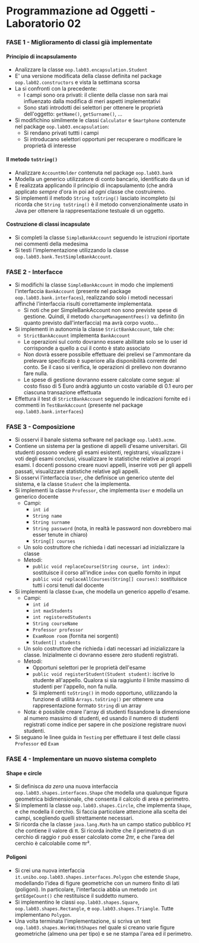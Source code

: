 # Programmazione ad Oggetti - Laboratorio 02

### FASE 1 - Miglioramento di classi già implementate

#### Principio di incapsulamento

* Analizzare la classe `oop.lab03.encapsulation.Student`
* E' una versione modificata della classe definita nel package `oop.lab02.constructors` e vista la settimana scorsa
* La si confronti con la precedente:
    - I campi sono ora privati: il cliente della classe non sarà mai influenzato dalla modifica di meri aspetti implementativi
    - Sono stati introdotti dei selettori per ottenere le proprietà dell'oggetto: `getName()`, `getSurname()`, ...
* Si modifichino similmente le classi `Calculator` e `Smartphone` contenute nel package `oop.lab03.encapsulation`:
    - Si rendano privati tuttti i campi
    - Si introducano selettori opportuni per recuperare o modificare le proprietà di interesse

#### Il metodo `toString()`

* Analizzare `AccountHolder` contenuta nel package `oop.lab03.bank`
* Modella un generico utilizzatore di conto bancario, identificato da un id
* È realizzata applicando il principio di incapsulamento (che andrà applicato *sempre* d'ora in poi ad *ogni* classe che costruiremo.
* Si implementi il metodo `String toString()` lasciato incompleto (si ricorda che `String toString()` è il metodo convenzionalmente usato in Java per ottenere la rappresentazione testuale di un oggetto.

#### Costruzione di classi incapsulate

* Si completi la classe `SimpleBankAccount` seguendo le istruzioni riportate nei commenti della medesima
* Si testi l'implementazione utilizzando la classe `oop.lab03.bank.TestSimpleBankAccount`.

### FASE 2 - Interfacce

* Si modifichi la classe `SimpleBankAccount` in modo che implementi l'interfaccia `BankAccount` (presente nel package `oop.lab03.bank.interfaces`), realizzando solo i metodi necessari affinché l'interfaccia risulti correttamente implementata.
    - Si noti che per SimpleBankAccount non sono previste spese di gestione. Quindi, il metodo `chargeManagementFees()` va definito (in quanto previsto dall'interfaccia) ma avrà corpo vuoto...
* Si implementi in autonomia la classe `StrictBankAccount`, tale che:
    - `StrictBankAccount` implementa `BankAccount`
    - Le operazioni sul conto dovranno essere abilitate solo se lo user id corrisponde a quello a cui il conto è stato associato
    - Non dovrà essere possibile effettuare dei prelievi se l'ammontare da prelevare specificato è superiore alla disponibilità corrente del conto. Se il caso si verifica, le operazioni di prelievo non dovranno fare nulla.
    - Le spese di gestione dovranno essere calcolate come segue: al costo fisso di 5 Euro andrà aggiunto un costo variabile di 0.1 euro per ciascuna transazione effettuata
* Effettura il test di `StrictBankAccount` seguendo le indicazioni fornite ed i commenti in `TestBankAccount` (presente nel package `oop.lab03.bank.interfaces`)

### FASE 3 - Composizione

* Si osservi il banale sistema software nel package `oop.lab03.acme`.
 * Contiene un sistema per la gestione di appelli d'esame universitari. Gli studenti possono vedere gli esami esistenti, registrarsi, visualizzare i voti degli esami conclusi, visualizzare le statistiche relative ai propri esami. I docenti possono creare nuovi appelli, inserire voti per gli appelli passati, visualizzare statistiche relative agli appelli.
* Si osservi l'interfaccia `User`, che definisce un generico utente del sistema, e la classe `Student` che la implementa.
* Si implementi la classe `Professor`, che implementa `User` e modella un generico docente
    - Campi:
        * `int id`
        * `String name`
        * `String surname`
        * `String password` (nota, in realtà le password non dovrebbero mai esser tenute in chiaro)
        * `String[] courses`
    - Un solo costruttore che richieda i dati necessari ad inizializzare la classe
    - Metodi:
        * `public void replaceCourse(String course, int index)`: sostituisce il corso all'indice `index` con quello fornito in input
        * `public void replaceAllCourses(String[] courses)`: sostituisce tutti i corsi tenuti dal docente
* Si implementi la classe `Exam`, che modella un generico appello d'esame.
    - Campi:
        * `int id`
        * `int maxStudents`
        * `int registeredStudents`
        * `String courseName`
        * `Professor professor`
        * `ExamRoom room` (fornita nei sorgenti)
        * `Student[] students`
    - Un solo costruttore che richieda i dati necessari ad inizializzare la classe. Inizialmente ci dovranno essere zero studenti registrati.
    - Metodi:
        * Opportuni selettori per le proprietà dell'esame
        * `public void registerStudent(Student student)`: iscrive lo studente all'appello. Qualora si sia raggiunto il limite massimo di studenti per l'appello, non fa nulla.
        * Si implementi `toString()` in modo opportuno, utilizzando la funzione di utilità `Arrays.toString()` per ottenere una rappresentazione formato `String` di un array
    - Nota: è possibile creare l'array di studenti fissandone la dimensione al numero massimo di studenti, ed usando il numero di studenti registrati come indice per sapere in che posizione registrare nuovi studenti.
* Si seguano le linee guida in `Testing` per effettuare il test delle classi `Professor` ed `Exam`

### FASE 4 - Implementare un nuovo sistema completo

#### Shape e circle

* Si definisca *da zero* una nuova interfaccia `oop.lab03.shapes.interfaces.Shape` che modella una qualunque figura geometrica bidimensionale, che consenta il calcolo di area e perimetro.
* Si implementi la classe `oop.lab03.shapes.Circle`, che implementa `Shape`, e che modella il cerchio. Si faccia particolare attenzione alla scelta dei campi, scegliendo quelli strettamente necessari.
 * Si ricorda che la classe `java.lang.Math` ha un campo statico pubblico `PI` che contiene il valore di π. Si ricorda inoltre che il perimetro di un cerchio di raggio r può esser calcolato come 2πr, e che l'area del cerchio è calcolabile come πr².

#### Poligoni

* Si crei una nuova interfaccia `it.unibo.oop.lab03.shapes.interfaces.Polygon` che estende `Shape`, modellando l'idea di figure geometriche con un numero finito di lati (poligoni). In particolare, l'interfaccia abbia un metodo `int getEdgeCount()` che restituisce il suddetto numero.
* Si implementino le classi `oop.lab03.shapes.Square`, `oop.lab03.shapes.Rectangle`, e `oop.lab03.shapes.Triangle`. Tutte implementano `Polygon`.
* Una volta terminata l'implementazione, si scriva un test `oop.lab03.shapes.WorkWithShapes` nel quale si creano varie figure geometriche (almeno una per tipo) e se ne stampa l'area ed il perimetro.
